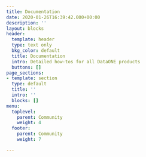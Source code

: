 ```yaml
---
title: Documentation
date: 2020-01-26T16:39:42.000+00:00
description: ''
layout: blocks
header:
  template: header
  type: text only
  bkg_color: default
  title: Documentation
  intro: Detailed how-tos for all DataONE products
  buttons: []
page_sections:
- template: section
  type: default
  title: ''
  intro: ''
  blocks: []
menu:
  toplevel:
    parent: Community
    weight: 4
  footer:
    parent: Community
    weight: 7

---
```

